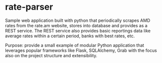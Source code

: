 # rate-parser
Sample web application built with python that periodically scrapes AMD rates from the rate.am website, stores into database and provides as a REST service. The REST service also provides basic reportings data like average rates within a certain period, banks with best rates, etc.

Purpose: provide a small example of modular Python application that leverages popular frameworks like Flask, SQLAlchemy, Grab with the focus also on the project structure and extensibility.
